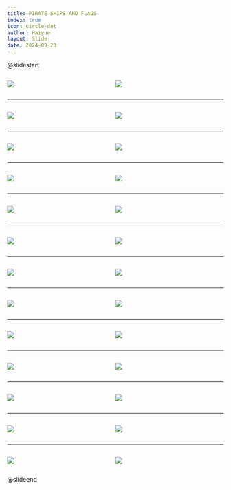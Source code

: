 ```yaml
---
title: PIRATE SHIPS AND FLAGS
index: true
icon: circle-dot
author: Haiyue
layout: Slide
date: 2024-09-23
---
```

 
@slidestart

<div style="display:flex">
<div style="flex:1">

![](/reading/english/Level-U/PIRATE%20SHIPS%20AND%20FLAGS/001.webp)
</div>
<div style="flex:1">

![](/reading/english/Level-U/PIRATE%20SHIPS%20AND%20FLAGS/002.webp)
</div>
</div>

---

<div style="display:flex">
<div style="flex:1">

![](/reading/english/Level-U/PIRATE%20SHIPS%20AND%20FLAGS/003.webp)
</div>
<div style="flex:1">

![](/reading/english/Level-U/PIRATE%20SHIPS%20AND%20FLAGS/004.webp)
</div>
</div>

---

<div style="display:flex">
<div style="flex:1">

![](/reading/english/Level-U/PIRATE%20SHIPS%20AND%20FLAGS/005.webp)
</div>
<div style="flex:1">

![](/reading/english/Level-U/PIRATE%20SHIPS%20AND%20FLAGS/006.webp)
</div>
</div>

---

<div style="display:flex">
<div style="flex:1">

![](/reading/english/Level-U/PIRATE%20SHIPS%20AND%20FLAGS/007.webp)
</div>
<div style="flex:1">

![](/reading/english/Level-U/PIRATE%20SHIPS%20AND%20FLAGS/008.webp)
</div>
</div>

---

<div style="display:flex">
<div style="flex:1">

![](/reading/english/Level-U/PIRATE%20SHIPS%20AND%20FLAGS/009.webp)
</div>
<div style="flex:1">

![](/reading/english/Level-U/PIRATE%20SHIPS%20AND%20FLAGS/010.webp)
</div>
</div>

---

<div style="display:flex">
<div style="flex:1">

![](/reading/english/Level-U/PIRATE%20SHIPS%20AND%20FLAGS/011.webp)
</div>
<div style="flex:1">

![](/reading/english/Level-U/PIRATE%20SHIPS%20AND%20FLAGS/012.webp)
</div>
</div>

---

<div style="display:flex">
<div style="flex:1">

![](/reading/english/Level-U/PIRATE%20SHIPS%20AND%20FLAGS/013.webp)
</div>
<div style="flex:1">

![](/reading/english/Level-U/PIRATE%20SHIPS%20AND%20FLAGS/014.webp)
</div>
</div>

---

<div style="display:flex">
<div style="flex:1">

![](/reading/english/Level-U/PIRATE%20SHIPS%20AND%20FLAGS/015.webp)
</div>
<div style="flex:1">

![](/reading/english/Level-U/PIRATE%20SHIPS%20AND%20FLAGS/016.webp)
</div>
</div>

---

<div style="display:flex">
<div style="flex:1">

![](/reading/english/Level-U/PIRATE%20SHIPS%20AND%20FLAGS/017.webp)
</div>
<div style="flex:1">

![](/reading/english/Level-U/PIRATE%20SHIPS%20AND%20FLAGS/018.webp)
</div>
</div>

---

<div style="display:flex">
<div style="flex:1">

![](/reading/english/Level-U/PIRATE%20SHIPS%20AND%20FLAGS/019.webp)
</div>
<div style="flex:1">

![](/reading/english/Level-U/PIRATE%20SHIPS%20AND%20FLAGS/020.webp)
</div>
</div>

---

<div style="display:flex">
<div style="flex:1">

![](/reading/english/Level-U/PIRATE%20SHIPS%20AND%20FLAGS/021.webp)
</div>
<div style="flex:1">

![](/reading/english/Level-U/PIRATE%20SHIPS%20AND%20FLAGS/022.webp)
</div>
</div>

---

<div style="display:flex">
<div style="flex:1">

![](/reading/english/Level-U/PIRATE%20SHIPS%20AND%20FLAGS/023.webp)
</div>
<div style="flex:1">

![](/reading/english/Level-U/PIRATE%20SHIPS%20AND%20FLAGS/024.webp)
</div>
</div>

---

<div style="display:flex">
<div style="flex:1">

![](/reading/english/Level-U/PIRATE%20SHIPS%20AND%20FLAGS/025.webp)
</div>
<div style="flex:1">

![](/reading/english/Level-U/PIRATE%20SHIPS%20AND%20FLAGS/026.webp)
</div>
</div>

@slideend